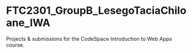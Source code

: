 # FTC2301_GroupB_LesegoTaciaChiloane_IWA
Projects &amp; submissions for the CodeSpace Introduction to Web Apps course.
